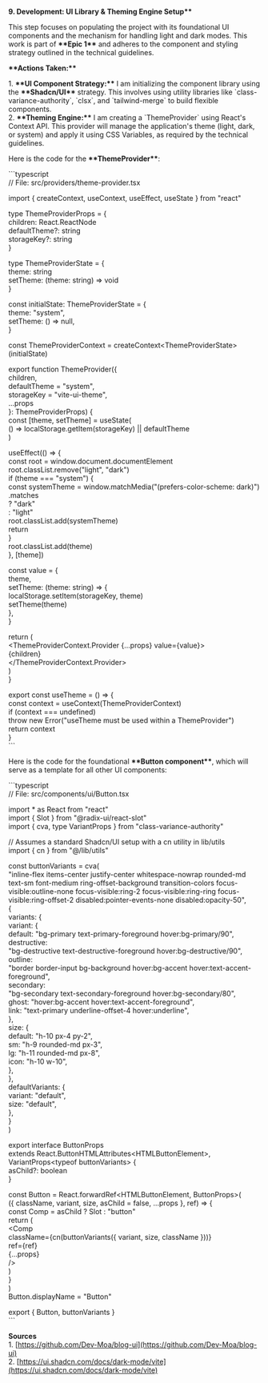 **9\. Development: UI Library & Theming Engine Setup\*\***

This step focuses on populating the project with its foundational UI components and the mechanism for handling light and dark modes. This work is part of **\*\*Epic 1\*\*** and adheres to the component and styling strategy outlined in the technical guidelines.

**\*\*Actions Taken:\*\***

1\.  **\*\*UI Component Strategy:\*\*** I am initializing the component library using the **\*\*Shadcn/UI\*\*** strategy. This involves using utility libraries like \`class-variance-authority\`, \`clsx\`, and \`tailwind-merge\` to build flexible components.  
2\.  **\*\*Theming Engine:\*\*** I am creating a \`ThemeProvider\` using React's Context API. This provider will manage the application's theme (light, dark, or system) and apply it using CSS Variables, as required by the technical guidelines.

Here is the code for the **\*\*ThemeProvider\*\***:

\`\`\`typescript  
// File: src/providers/theme-provider.tsx

import { createContext, useContext, useEffect, useState } from "react"

type ThemeProviderProps \= {  
  children: React.ReactNode  
  defaultTheme?: string  
  storageKey?: string  
}

type ThemeProviderState \= {  
  theme: string  
  setTheme: (theme: string) \=\> void  
}

const initialState: ThemeProviderState \= {  
  theme: "system",  
  setTheme: () \=\> null,  
}

const ThemeProviderContext \= createContext\<ThemeProviderState\>(initialState)

export function ThemeProvider({  
  children,  
  defaultTheme \= "system",  
  storageKey \= "vite-ui-theme",  
  ...props  
}: ThemeProviderProps) {  
  const \[theme, setTheme\] \= useState(  
    () \=\> localStorage.getItem(storageKey) || defaultTheme  
  )

  useEffect(() \=\> {  
    const root \= window.document.documentElement  
    root.classList.remove("light", "dark")  
    if (theme \=== "system") {  
      const systemTheme \= window.matchMedia("(prefers-color-scheme: dark)")  
        .matches  
        ? "dark"  
        : "light"  
      root.classList.add(systemTheme)  
      return  
    }  
    root.classList.add(theme)  
  }, \[theme\])

  const value \= {  
    theme,  
    setTheme: (theme: string) \=\> {  
      localStorage.setItem(storageKey, theme)  
      setTheme(theme)  
    },  
  }

  return (  
    \<ThemeProviderContext.Provider {...props} value={value}\>  
      {children}  
    \</ThemeProviderContext.Provider\>  
  )  
}

export const useTheme \= () \=\> {  
  const context \= useContext(ThemeProviderContext)  
  if (context \=== undefined)  
    throw new Error("useTheme must be used within a ThemeProvider")  
  return context  
}  
\`\`\`

Here is the code for the foundational **\*\*Button component\*\***, which will serve as a template for all other UI components:

\`\`\`typescript  
// File: src/components/ui/Button.tsx

import \* as React from "react"  
import { Slot } from "@radix-ui/react-slot"  
import { cva, type VariantProps } from "class-variance-authority"

// Assumes a standard Shadcn/UI setup with a cn utility in lib/utils  
import { cn } from "@/lib/utils"

const buttonVariants \= cva(  
  "inline-flex items-center justify-center whitespace-nowrap rounded-md text-sm font-medium ring-offset-background transition-colors focus-visible:outline-none focus-visible:ring-2 focus-visible:ring-ring focus-visible:ring-offset-2 disabled:pointer-events-none disabled:opacity-50",  
  {  
    variants: {  
      variant: {  
        default: "bg-primary text-primary-foreground hover:bg-primary/90",  
        destructive:  
          "bg-destructive text-destructive-foreground hover:bg-destructive/90",  
        outline:  
          "border border-input bg-background hover:bg-accent hover:text-accent-foreground",  
        secondary:  
          "bg-secondary text-secondary-foreground hover:bg-secondary/80",  
        ghost: "hover:bg-accent hover:text-accent-foreground",  
        link: "text-primary underline-offset-4 hover:underline",  
      },  
      size: {  
        default: "h-10 px-4 py-2",  
        sm: "h-9 rounded-md px-3",  
        lg: "h-11 rounded-md px-8",  
        icon: "h-10 w-10",  
      },  
    },  
    defaultVariants: {  
      variant: "default",  
      size: "default",  
    },  
  }  
)

export interface ButtonProps  
  extends React.ButtonHTMLAttributes\<HTMLButtonElement\>,  
    VariantProps\<typeof buttonVariants\> {  
  asChild?: boolean  
}

const Button \= React.forwardRef\<HTMLButtonElement, ButtonProps\>(  
  ({ className, variant, size, asChild \= false, ...props }, ref) \=\> {  
    const Comp \= asChild ? Slot : "button"  
    return (  
      \<Comp  
        className={cn(buttonVariants({ variant, size, className }))}  
        ref={ref}  
        {...props}  
      /\>  
    )  
  }  
)  
Button.displayName \= "Button"

export { Button, buttonVariants }  
\`\`\`

**Sources**  
1\. [https://github.com/Dev-Moa/blog-ui](https://github.com/Dev-Moa/blog-ui)  
2\. [https://ui.shadcn.com/docs/dark-mode/vite](https://ui.shadcn.com/docs/dark-mode/vite)
